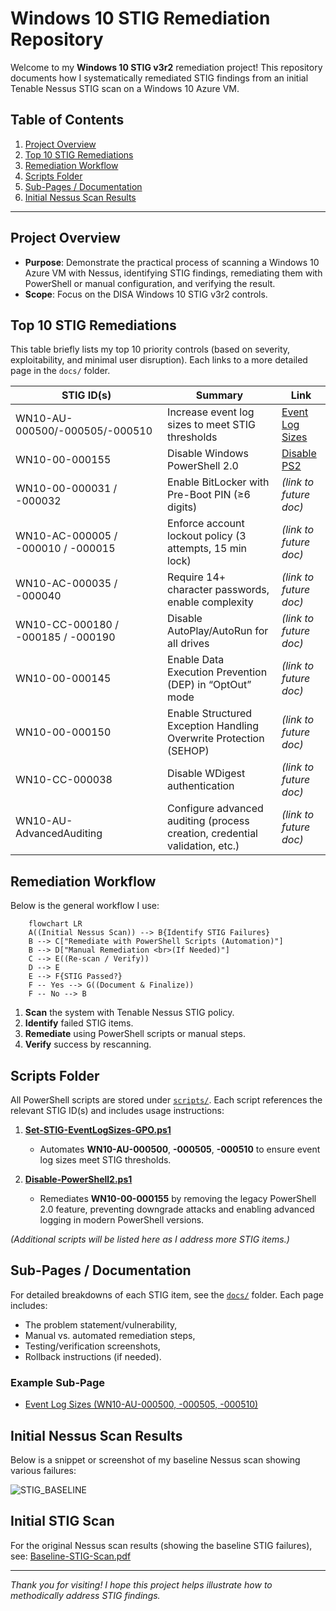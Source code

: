 # Windows 10 STIG Remediation Repository

Welcome to my **Windows 10 STIG v3r2** remediation project! This repository documents how I systematically remediated STIG findings from an initial Tenable Nessus STIG scan on a Windows 10 Azure VM.

## Table of Contents

1. [Project Overview](#project-overview)
2. [Top 10 STIG Remediations](#top-10-stig-remediations)
3. [Remediation Workflow](#remediation-workflow)
4. [Scripts Folder](#scripts-folder)
5. [Sub-Pages / Documentation](#sub-pages--documentation)
6. [Initial Nessus Scan Results](#initial-nessus-scan-results)

---

## Project Overview

- **Purpose**: Demonstrate the practical process of scanning a Windows 10 Azure VM with Nessus, identifying STIG findings, remediating them with PowerShell or manual configuration, and verifying the result.
- **Scope**: Focus on the DISA Windows 10 STIG v3r2 controls.

## Top 10 STIG Remediations

This table briefly lists my top 10 priority controls (based on severity, exploitability, and minimal user disruption). Each links to a more detailed page in the `docs/` folder.

| STIG ID(s)                      | Summary                                                 | Link                                                         |
|---------------------------------|---------------------------------------------------------|--------------------------------------------------------------|
| WN10-AU-000500/-000505/-000510  | Increase event log sizes to meet STIG thresholds        | [Event Log Sizes](./docs/STIG-EventLogSizes.md)             |
| WN10-00-000155                  | Disable Windows PowerShell 2.0                          | [Disable PS2](./docs/Disable-PowerShell2.md)                                       |
| WN10-00-000031 / -000032        | Enable BitLocker with Pre-Boot PIN (≥6 digits)          | *(link to future doc)*                                       |
| WN10-AC-000005 / -000010 / -000015 | Enforce account lockout policy (3 attempts, 15 min lock) | *(link to future doc)*                                    |
| WN10-AC-000035 / -000040        | Require 14+ character passwords, enable complexity      | *(link to future doc)*                                       |
| WN10-CC-000180 / -000185 / -000190 | Disable AutoPlay/AutoRun for all drives               | *(link to future doc)*                                       |
| WN10-00-000145                  | Enable Data Execution Prevention (DEP) in “OptOut” mode | *(link to future doc)*                                       |
| WN10-00-000150                  | Enable Structured Exception Handling Overwrite Protection (SEHOP) | *(link to future doc)*                       |
| WN10-CC-000038                  | Disable WDigest authentication                          | *(link to future doc)*                                       |
| WN10-AU-AdvancedAuditing        | Configure advanced auditing (process creation, credential validation, etc.) | *(link to future doc)*                |


## Remediation Workflow

Below is the general workflow I use:

```mermaid
    flowchart LR
    A((Initial Nessus Scan)) --> B{Identify STIG Failures}
    B --> C["Remediate with PowerShell Scripts (Automation)"]
    B --> D["Manual Remediation <br>(If Needed)"]
    C --> E((Re-scan / Verify))
    D --> E
    E --> F{STIG Passed?}
    F -- Yes --> G((Document & Finalize))
    F -- No --> B
```

1. **Scan** the system with Tenable Nessus STIG policy.
2. **Identify** failed STIG items.
3. **Remediate** using PowerShell scripts or manual steps.
4. **Verify** success by rescanning.

## Scripts Folder

All PowerShell scripts are stored under [`scripts/`](./scripts). Each script references the relevant STIG ID(s) and includes usage instructions:

1. **[Set-STIG-EventLogSizes-GPO.ps1](./scripts/Set-STIG-EventLogSizes-GPO.ps1)**  
   - Automates **WN10-AU-000500**, **-000505**, **-000510** to ensure event log sizes meet STIG thresholds.

2. **[Disable-PowerShell2.ps1](./scripts/Disable-PowerShell2.ps1)**  
   - Remediates **WN10-00-000155** by removing the legacy PowerShell 2.0 feature, preventing downgrade attacks and enabling advanced logging in modern PowerShell versions.

*(Additional scripts will be listed here as I address more STIG items.)*


## Sub-Pages / Documentation

For detailed breakdowns of each STIG item, see the [`docs/`](./docs) folder. Each page includes:
- The problem statement/vulnerability,
- Manual vs. automated remediation steps,
- Testing/verification screenshots,
- Rollback instructions (if needed).

### Example Sub-Page

- [Event Log Sizes (WN10-AU-000500, -000505, -000510)](./docs/STIG-EventLogSizes.md)

## Initial Nessus Scan Results

Below is a snippet or screenshot of my baseline Nessus scan showing various failures:

![STIG_BASELINE](https://github.com/user-attachments/assets/097155d2-f215-487c-a239-03ee1bade8ef)

## Initial STIG Scan
For the original Nessus scan results (showing the baseline STIG failures), see:
[Baseline-STIG-Scan.pdf](./reports/Baseline-STIG-Scan.pdf)


---

*Thank you for visiting! I hope this project helps illustrate how to methodically address STIG findings.*
